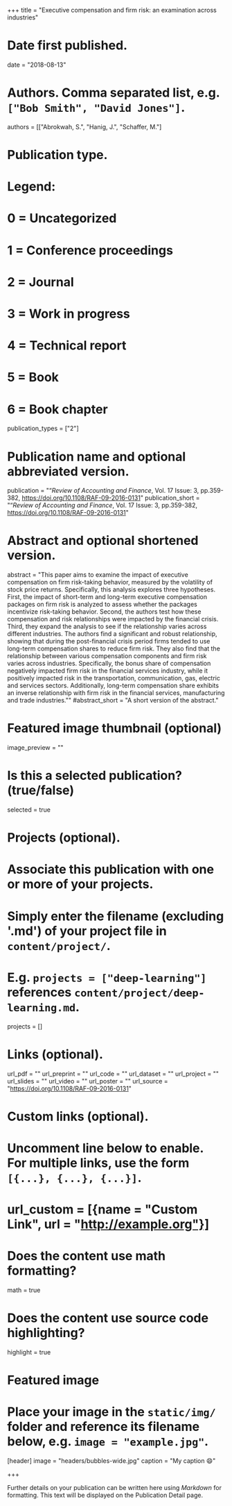 +++
title = "Executive compensation and firm risk: an examination across industries"

# Date first published.
date = "2018-08-13"

# Authors. Comma separated list, e.g. `["Bob Smith", "David Jones"]`.
authors = [["Abrokwah, S.", "Hanig, J.", "Schaffer, M."]

# Publication type.
# Legend:
# 0 = Uncategorized
# 1 = Conference proceedings
# 2 = Journal
# 3 = Work in progress
# 4 = Technical report
# 5 = Book
# 6 = Book chapter
publication_types = ["2"]

# Publication name and optional abbreviated version.
publication = "“*Review of Accounting and Finance*, Vol. 17 Issue: 3, pp.359-382, https://doi.org/10.1108/RAF-09-2016-0131"
publication_short = "“*Review of Accounting and Finance*, Vol. 17 Issue: 3, pp.359-382, https://doi.org/10.1108/RAF-09-2016-0131"

# Abstract and optional shortened version.
abstract = "This paper aims to examine the impact of executive compensation on firm risk-taking behavior, measured by the volatility of stock price returns. Specifically, this analysis explores three hypotheses. First, the impact of short-term and long-term executive compensation packages on firm risk is analyzed to assess whether the packages incentivize risk-taking behavior. Second, the authors test how these compensation and risk relationships were impacted by the financial crisis. Third, they expand the analysis to see if the relationship varies across different industries. The authors find a significant and robust relationship, showing that during the post-financial crisis period firms tended to use long-term compensation shares to reduce firm risk. They also find that the relationship between various compensation components and firm risk varies across industries. Specifically, the bonus share of compensation negatively impacted firm risk in the financial services industry, while it positively impacted risk in the transportation, communication, gas, electric and services sectors. Additionally, long-term compensation share exhibits an inverse relationship with firm risk in the financial services, manufacturing and trade industries.""
#abstract_short = "A short version of the abstract."

# Featured image thumbnail (optional)
image_preview = ""

# Is this a selected publication? (true/false)
selected = true

# Projects (optional).
#   Associate this publication with one or more of your projects.
#   Simply enter the filename (excluding '.md') of your project file in `content/project/`.
#   E.g. `projects = ["deep-learning"]` references `content/project/deep-learning.md`.
projects = []

# Links (optional).
url_pdf = ""
url_preprint = ""
url_code = ""
url_dataset = ""
url_project = ""
url_slides = ""
url_video = ""
url_poster = ""
url_source = "https://doi.org/10.1108/RAF-09-2016-0131"

# Custom links (optional).
#   Uncomment line below to enable. For multiple links, use the form `[{...}, {...}, {...}]`.
# url_custom = [{name = "Custom Link", url = "http://example.org"}]

# Does the content use math formatting?
math = true

# Does the content use source code highlighting?
highlight = true

# Featured image
# Place your image in the `static/img/` folder and reference its filename below, e.g. `image = "example.jpg"`.
[header]
image = "headers/bubbles-wide.jpg"
caption = "My caption 😄"

+++

Further details on your publication can be written here using *Markdown* for formatting. This text will be displayed on the Publication Detail page.
